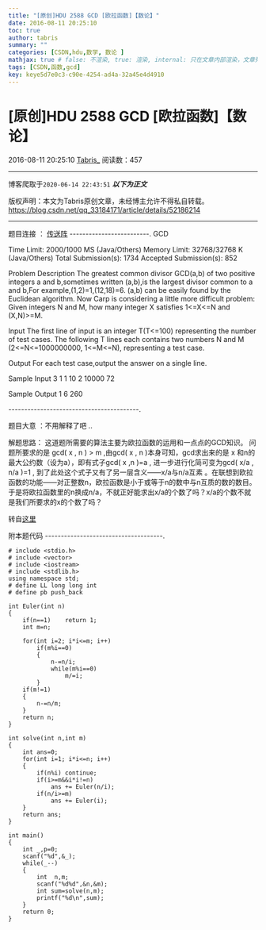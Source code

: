 ```yaml
---
title: "[原创]HDU 2588 GCD [欧拉函数]【数论】"
date: 2016-08-11 20:25:10
toc: true
author: tabris
summary: ""
categories: [CSDN,hdu,数学, 数论 ]
mathjax: true # false: 不渲染, true: 渲染, internal: 只在文章内部渲染，文章列表中不渲染
tags: [CSDN,函数,gcd]
key: keye5d7e0c3-c90e-4254-ad4a-32a45e4d4910
---
```


# [原创]HDU 2588 GCD [欧拉函数]【数论】

2016-08-11 20:25:10  [Tabris_](https://me.csdn.net/qq_33184171) 阅读数：457

---

博客爬取于`2020-06-14 22:43:51`
***以下为正文***

版权声明：本文为Tabris原创文章，未经博主允许不得私自转载。
https://blog.csdn.net/qq_33184171/article/details/52186214

<!-- more -->

---

题目连接 ： [传送阵](http://acm.hdu.edu.cn/showproblem.php?pid=2588)
-------------------------.
GCD

Time Limit: 2000/1000 MS (Java/Others)    Memory Limit: 32768/32768 K (Java/Others)
Total Submission(s): 1734    Accepted Submission(s): 852


Problem Description
The greatest common divisor GCD(a,b) of two positive integers a and b,sometimes written (a,b),is the largest divisor common to a and b,For example,(1,2)=1,(12,18)=6.
(a,b) can be easily found by the Euclidean algorithm. Now Carp is considering a little more difficult problem:
Given integers N and M, how many integer X satisfies 1<=X<=N and (X,N)>=M.
 

Input
The first line of input is an integer T(T<=100) representing the number of test cases. The following T lines each contains two numbers N and M (2<=N<=1000000000, 1<=M<=N), representing a test case.
 

Output
For each test case,output the answer on a single line.
 

Sample Input
3
1 1
10 2
10000 72
 

Sample Output
1
6
260
 
-----------------------------------------.

题目大意 ：不用解释了吧 ..


解题思路：
这道题所需要的算法主要为欧拉函数的运用和一点点的GCD知识。
问题所要求的是 gcd( x , n ) > m ,由gcd( x , n )本身可知，gcd求出来的是 x 和n的最大公约数（设为a），即有式子gcd( x ,n )=a , 进一步进行化简可变为gcd( x/a , n/a )=1 , 到了此处这个式子又有了另一层含义——x/a与n/a互素 。在联想到欧拉函数的功能——对正整数n，欧拉函数是小于或等于n的数中与n互质的数的数目。于是将欧拉函数里的n换成n/a，不就正好能求出x/a的个数了吗？x/a的个数不就是我们所要求的x的个数了吗？

转自[这里](http://blog.csdn.net/no2015214099/article/details/52122295)


附本题代码
-------------------------------------.
```
# include <stdio.h>
# include <vector>
# include <iostream>
# include <stdlib.h>
using namespace std;
# define LL long long int
# define pb push_back

int Euler(int n)
{
    if(n==1)    return 1;
    int m=n;

    for(int i=2; i*i<=m; i++)
        if(m%i==0)
        {
            n-=n/i;
            while(m%i==0)
                m/=i;
        }
    if(m!=1)
    {
        n-=n/m;
    }
    return n;
}

int solve(int n,int m)
{
    int ans=0;
    for(int i=1; i*i<=n; i++)
    {
        if(n%i) continue;
        if(i>=m&&i*i!=n)
            ans += Euler(n/i);
        if(n/i>=m)
            ans += Euler(i);
    }
    return ans;
}

int main()
{
    int _,p=0;
    scanf("%d",&_);
    while(_--)
    {
        int  n,m;
        scanf("%d%d",&n,&m);
        int sum=solve(n,m);
        printf("%d\n",sum);
    }
    return 0;
}
```
 